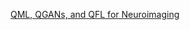 [QML, QGANs, and QFL for Neuroimaging](https://www.chemicalqdevice.com/qml-qgans-and-qfl-for-neuroimaging)
